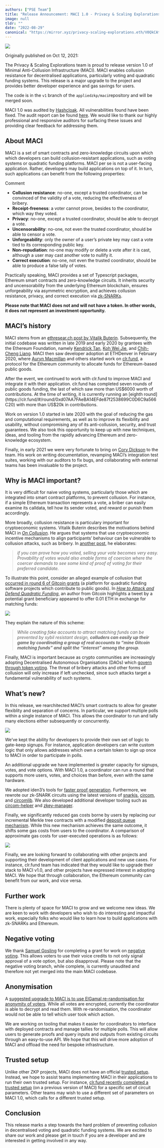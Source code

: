 ```yaml
---
authors: ["PSE Team"]
title: "Release Announcement: MACI 1.0 - Privacy & Scaling Explorations"
image: null
tldr: ""
date: "2022-08-29"
canonical: "https://mirror.xyz/privacy-scaling-explorations.eth/V0QkCAtsYUd5y7RO7L5OAwmawhY9LTJ7jlOZ4KW1J7M"
---
```


![](https://miro.medium.com/max/1400/1*cG0UuKR3QU0xMr8xBAq4Qg.png)

Originally published on Oct 12, 2021:

The Privacy & Scaling Explorations team is proud to release version 1.0 of Minimal Anti-Collusion Infrastructure (MACI). MACI enables collusion resistance for decentralised applications, particularly voting and quadratic funding systems. This release is a major upgrade to the project and provides better developer experience and gas savings for users.

The code is in the `v1` branch of the `appliedzkp/maci`repository and will be merged soon.

MACI 1.0 was audited by [Hashcloak](https://hashcloak.com/). All vulnerabilities found have been fixed. The audit report can be found [here](https://github.com/appliedzkp/maci/blob/v1/audit/20210922%20Hashcloak%20audit%20report.pdf). We would like to thank our highly professional and responsive auditors for surfacing these issues and providing clear feedback for addressing them.

## About MACI

MACI is a set of smart contracts and zero-knowledge circuits upon which which developers can build collusion-resistant applications, such as voting systems or quadratic funding platforms. MACI per se is not a user-facing application. Rather, developers may build applications on top of it. In turn, such applications can benefit from the following properties:

Comment

- **Collusion resistance**: no-one, except a trusted coordinator, can be convinced of the validity of a vote, reducing the effectiveness of bribery.
- **Receipt-freeness**: a voter cannot prove, besides to the coordinator, which way they voted.
- **Privacy**: no-one, except a trusted coordinator, should be able to decrypt a vote.
- **Uncensorability**: no-one, not even the trusted coordinator, should be able to censor a vote.
- **Unforgeability**: only the owner of a user’s private key may cast a vote tied to its corresponding public key.
- **Non-repudiation**: no-one may modify or delete a vote after it is cast, although a user may cast another vote to nullify it.
- **Correct execution**: no-one, not even the trusted coordinator, should be able to produce a false tally of votes.

Practically speaking, MACI provides a set of Typescript packages, Ethereum smart contracts and zero-knowledge circuits. It inherits security and uncensorability from the underlying Ethereum blockchain, ensures unforgeability via asymmetric encryption, and achieves collusion resistance, privacy, and correct execution via [zk-SNARKs](https://docs.ethhub.io/ethereum-roadmap/privacy/).

**Please note that MACI does not and will not have a token. In other words, it does not represent an investment opportunity.**

## MACI’s history

MACI stems from an [ethresear.ch post by Vitalik Buterin](https://ethresear.ch/t/minimal-anti-collusion-infrastructure/5413?u=weijiekoh). Subsequently, the initial codebase was written in late 2019 and early 2020 by grantees with the Ethereum Foundation, namely [Kendrick Tan](https://twitter.com/kendrick_tn), [Koh Wei Jie](https://kohweijie.com/), and [Chih-Cheng Liang](https://twitter.com/chihchengliang). MACI then saw developer adoption at ETHDenver in February 2020, where [Auryn Macmillan](https://twitter.com/auryn_macmillan) and others started work on [clr.fund](https://clr.fund/), a protocol for the Ethereum community to allocate funds for Ethereum-based public goods.

After the event, we continued to work with clr.fund to improve MACI and integrate it with their application. clr.fund has completed seven rounds of public goods funding, the last of which saw more than US$6000 worth of contributions. At the time of writing, it is currently running an [eighth round](https://clr.fund/#/round/0xd07AA7FAeBA14EFde87f2538699C0D6C9a566C20) with more than US$20k in contributions.

Work on version 1.0 started in late 2020 with the goal of reducing the gas and computational requirements, as well as to improve its flexibility and usability, without compromising any of its anti-collusion, security, and trust guarantees. We also took this opportunity to keep up with new techniques, ideas, and tooling from the rapidly advancing Ethereum and zero-knowledge ecosystem.

Finally, in early 2021 we were very fortunate to bring on [Cory Dickson](http://corydickson.com/) to the team. His work on writing documentation, revamping MACI’s integration test suites, working with our auditors to fix bugs, and collaborating with external teams has been invaluable to the project.

## Why is MACI important?

It is very difficult for naive voting systems, particularly those which are integrated into smart contract platforms, to prevent collusion. For instance, if a simple Ethereum transaction represents a vote, a briber can easily examine its calldata, tell how its sender voted, and reward or punish them accordingly.

More broadly, collusion resistance is particulary important for cryptoeconomic systems. Vitalik Buterin describes the motivations behind MACI in _[On Collusion](https://vitalik.ca/general/2019/04/03/collusion.html)_. He argues that systems that use cryptoeconomic incentive mechanisms to align participants’ behaviour can be vulnerable to collusion attacks, such as bribery. In [another post](https://vitalik.ca/general/2021/05/25/voting2.html), he elaborates:

> _if you can prove how you voted, selling your vote becomes very easy. Provability of votes would also enable forms of coercion where the coercer demands to see some kind of proof of voting for their preferred candidate._

To illustrate this point, consider an alleged example of collusion that [occurred in round 6 of Gitcoin grants](https://gitcoin.co/blog/how-to-attack-and-defend-quadratic-funding/) (a platform for quadratic funding software projects which contribute to public goods). In _[How to Attack and Defend Quadratic Funding](https://gitcoin.co/blog/how-to-attack-and-defend-quadratic-funding/)_, an author from Gitcoin highlights a tweet by a potential grant beneficiary appeared to offer 0.01 ETH in exchange for matching funds:

![](https://miro.medium.com/max/1360/0*_aKOFcRGzjl4RcBB.png)

They explain the nature of this scheme:

> _While creating fake accounts to attract matching funds can be prevented by sybil resistant design, **colluders can easily up their game by coordinating a group of real accounts to “mine Gitcoin matching funds” and split the “interest” among the group**._

Finally, MACI is important because as crypto communities are increasingly adopting Decentralised Autonomous Organisations (DAOs) which [govern through token voting](https://vitalik.ca/general/2021/08/16/voting3.html). The threat of bribery attacks and other forms of collusion will only increase if left unchecked, since such attacks target a fundamental vulnerability of such systems.

## What’s new?

In this release, we rearchitected MACI’s smart contracts to allow for greater flexiblity and separation of concerns. In particular, we support multiple polls within a single instance of MACI. This allows the coordinator to run and tally many elections either subsequently or concurrently.

![](https://miro.medium.com/max/1400/0*i0MnnOBj18B_62Zt)

We’ve kept the ability for developers to provide their own set of logic to gate-keep signups. For instance, application developers can write custom logic that only allows addresses which own a certain token to sign up once to MACI in order to participate in polls.

An additional upgrade we have implemented is greater capacity for signups, votes, and vote options. With MACI 1.0, a coordinator can run a round that supports more users, votes, and choices than before, even with the same hardware.

We adopted iden3’s tools for [faster proof generation](https://github.com/iden3/rapidsnark). Furthermore, we rewrote our zk-SNARK circuits using the latest versions of [snarkjs](https://github.com/iden3/snarkjs), [circom](https://github.com/iden3/circom), and [circomlib](https://github.com/iden3/circomlib). We also developed additional developer tooling such as [circom-helper](https://github.com/weijiekoh/circom-helper) and [zkey-manager](https://github.com/appliedzkp/zkey-manager).

Finally, we significantly reduced gas costs borne by users by replacing our incremental Merkle tree contracts with a modified [deposit queue mechanism](https://ethresear.ch/t/batch-deposits-for-op-zk-rollup-mixers-maci/6883). While this new mechanism achieves the same outcome, it shifts some gas costs from users to the coordinator. A comparison of approximate gas costs for user-executed operations is as follows:

![](https://miro.medium.com/max/972/1*m3G3FB9x1-3X23HER3A4oQ.png)

Finally, we are looking forward to collaborating with other projects and supporting their development of client applications and new use cases. For instance, clr.fund team has indicated that they would like to upgrade their stack to MACI v1.0, and other projects have expressed interest in adopting MACI. We hope that through collaboration, the Ethereum community can benefit from our work, and vice versa.

## Further work

There is plenty of space for MACI to grow and we welcome new ideas. We are keen to work with developers who wish to do interesting and impactful work, especially folks who would like to learn how to build applications with zk-SNARKs and Ethereum.

## Negative voting

We thank [Samuel Gosling](https://twitter.com/xGozzy) for completing a grant for work on [negative voting](https://github.com/appliedzkp/maci/pull/283). This allows voters to use their voice credits to not only signal approval of a vote option, but also disapproval. Please note that the negative voting branch, while complete, is currently unaudited and therefore not yet merged into the main MACI codebase.

## Anonymisation

A [suggested upgrade to MACI is to use ElGamal re-randomisation for anonymity of voters](https://ethresear.ch/t/maci-anonymization-using-rerandomizable-encryption/7054). While all votes are encrypted, currently the coordinator is able to decrypt and read them. With re-randomisation, the coordinator would not be able to tell which user took which action.

We are working on tooling that makes it easier for coordinators to interface with deployed contracts and manage tallies for multiple polls. This will allow users to generate proofs and query inputs and outputs from existing circuits through an easy-to-use API. We hope that this will drive more adoption of MACI and offload the need for bespoke infrastructure.

## Trusted setup

Unlike other ZKP projects, MACI does not have an official [trusted setup](https://zeroknowledge.fm/133-2/). Instead, we hope to assist teams implementing MACI in their applications to run their own trusted setup. For instance, [clr.fund recently completed a trusted setup](https://blog.clr.fund/trusted-setup-completed/) (on a previous version of MACI) for a specific set of circuit parameters. Other teams may wish to use a different set of parameters on MACI 1.0, which calls for a different trusted setup.

## Conclusion

This release marks a step towards the hard problem of preventing collusion in decentralised voting and quadratic funding systems. We are excited to share our work and please get in touch if you are a developer and are interested in getting involved in any way.
